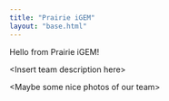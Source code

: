 ```yaml
---
title: "Prairie iGEM"
layout: "base.html"
---
```


<!-- {% for page in collections.page %} -->

<!-- <li><a href="{{ page.url }}">{{ page.data.title }}</a></li> -->

<!-- {% endfor %} -->

Hello from Prairie iGEM!

\<Insert team description here>

\<Maybe some nice photos of our team>
